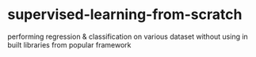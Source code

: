# supervised-learning-from-scratch
performing regression &amp; classification on various dataset without using in built libraries from popular framework
